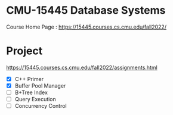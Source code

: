 # CMU-15445 Database Systems

Course Home Page : https://15445.courses.cs.cmu.edu/fall2022/

# Project

https://15445.courses.cs.cmu.edu/fall2022/assignments.html

- [x] C++ Primer
- [x] Buffer Pool Manager
- [ ] B+Tree Index
- [ ] Query Execution
- [ ] Concurrency Control

